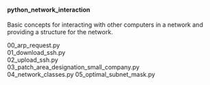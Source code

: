 <h4>python_network_interaction</h4>

<p>Basic concepts for interacting with other computers in a network and providing a structure for the network.</p>

00_arp_request.py<br>
01_download_ssh.py<br>
02_upload_ssh.py<br>
03_patch_area_designation_small_company.py<br>
04_network_classes.py
05_optimal_subnet_mask.py

